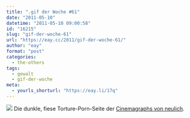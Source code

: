 ```yaml
---
title: ".gif der Woche #61"
date: "2011-05-10"
datetime: "2011-05-10 09:00:58"
id: "16215"
slug: "gif-der-woche-61"
url: "https://eay.cc/2011/gif-der-woche-61/"
author: "eay"
format: "post"
categories:
  - the-others
tags:
  - gewalt
  - gif-der-woche
meta:
  - yourls_shorturl: "https://eay.li/17q"
---
```


![](https://eay.cc/uploads/2011/tortuegraph.gif) Die dunkle, fiese Torture-Porn-Seite der [Cinemagraphs von neulich](//eay.cc/2011/gif-der-woche-59/).
